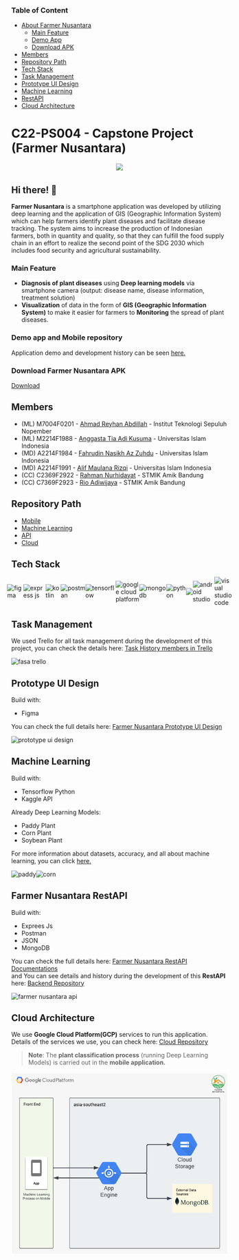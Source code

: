 ### Table of Content
- [About Farmer Nusantara](https://github.com/farmer-nusantara#c22-ps004---capstone-project-farmer-nusantara)
  - [Main Feature](https://github.com/farmer-nusantara#main-feature)
  - [Demo App](https://github.com/farmer-nusantara#demo-app-and-mobile-repository)
  - [Download APK](https://github.com/farmer-nusantara#download-farmer-nusantara-apk)
- [Members](https://github.com/farmer-nusantara#members)
- [Repository Path](https://github.com/farmer-nusantara#repository-path)
- [Tech Stack](https://github.com/farmer-nusantara#tech-stack)
- [Task Management](https://github.com/farmer-nusantara#task-management)
- [Prototype UI Design](https://github.com/farmer-nusantara#prototype-ui-design)
- [Machine Learning](https://github.com/farmer-nusantara#machine-learning)
- [RestAPI](https://github.com/farmer-nusantara#farmer-nusantara-restapi)
- [Cloud Architecture](https://github.com/farmer-nusantara#cloud-architecture)

# C22-PS004 - Capstone Project (Farmer Nusantara)

<p align="center">
  <img width="300px" src="https://storage.googleapis.com/farmer-nusantara-storage/logo/Farmer%20Nusantara%20Logo%20FIll.png" />
</p>

## Hi there! 👋
<strong>Farmer Nusantara</strong> is a smartphone application was developed by utilizing deep learning and the application of GIS (Geographic Information System) which can help farmers identify plant diseases and facilitate disease tracking. The system aims to increase the production of Indonesian farmers, both in quantity and quality, so that they can fulfill the food supply chain in an effort to realize the second point of the SDG 2030 which includes food security and agricultural sustainability.

### Main Feature
- **Diagnosis of plant diseases** using **Deep learning models** via smartphone camera (output: disease name, disease information, treatment solution)
- **Visualization** of data in the form of **GIS (Geographic Information System)** to make it easier for farmers to **Monitoring** the spread of plant diseases.

### Demo app and Mobile repository
Application demo and development history can be seen [here.](https://github.com/farmer-nusantara/farmer-nusantara-mobile)

### Download Farmer Nusantara APK
[Download](https://drive.google.com/file/d/1N0C4iRcGkXy2cVX2eCLO0TPDgfAzhBe-/view?usp=sharing)

## Members
- (ML) M7004F0201 - [Ahmad Reyhan Abdillah](https://www.linkedin.com/in/ahmadreyhanabdillah) - Institut Teknologi Sepuluh Nopember
- (ML) M2214F1988 - [Anggasta Tia Adi Kusuma](https://www.linkedin.com/in/anggasta-tirta-adi-kusuma) - Universitas Islam Indonesia
- (MD) A2214F1984 - [Fahrudin Nasikh Az Zuhdu](https://www.linkedin.com/in/fahrudin-nasikh-az-zuhdu-38625b1b0/) - Universitas Islam Indonesia
- (MD) A2214F1991 - [Alif Maulana Rizqi](https://www.linkedin.com/in/alif-maulana-rizqi-165145239) - Universitas Islam Indonesia
- (CC) C2369F2922 - [Rahman Nurhidayat](https://www.linkedin.com/in/rahman-nurhidayat) - STMIK Amik Bandung
- (CC) C7369F2923 - [Rio Adiwijaya](https://www.linkedin.com/in/rio-adiwijaya-395082237) - STMIK Amik Bandung

## Repository Path
- <a href="https://github.com/farmer-nusantara/farmer-nusantara-mobile">Mobile</a>
- <a href="https://github.com/farmer-nusantara/farmer-nusantara-machine-learning">Machine Learning</a>
- <a href="https://github.com/farmer-nusantara/farmer-nusantara-api">API</a>
- <a href="https://github.com/farmer-nusantara/farmer-nusantara-cloud">Cloud</a>

## Tech Stack
<div style="display: flex; align-items: center; justify-content: center;">
  <img src="https://cdn2.downdetector.com/static/uploads/logo/figma2.png" width="70px" alt="figma" />
  <img src="https://caraguna.com/wp-content/uploads/2022/02/expressjs.png" width="200px" alt="express js" />
  <img src="https://cms-assets.tutsplus.com/uploads/users/1499/posts/29590/preview_image/kotlin.jpg" width="150px" alt="kotlin" />
  <img src="https://miro.medium.com/max/1200/1*QOx_tPV5wJnhTzAGhfIiLA.png" width="200px" alt="postman" />
  <img src="https://camo.githubusercontent.com/aeb4f612bd9b40d81c62fcbebd6db44a5d4344b8b962be0138817e18c9c06963/68747470733a2f2f7777772e74656e736f72666c6f772e6f72672f696d616765732f74665f6c6f676f5f686f72697a6f6e74616c2e706e67" width="200px" alt="tensorflow" />
  <img src="https://www.freecodecamp.org/news/content/images/2020/10/gcp.png" width="150px" alt="google cloud platform" />
  <img src="https://upload.wikimedia.org/wikipedia/commons/thumb/9/93/MongoDB_Logo.svg/2560px-MongoDB_Logo.svg.png" width="180px" alt="mongodb" />
  <img src="https://miro.medium.com/max/837/1*tI-TWV--K05xbXUgA4Qm1w.png" width="150px" alt="python" />
  <img src="https://colab.research.google.com/img/colab_favicon_256px.png" />
  <img src="https://www.dicoding.com/blog/wp-content/uploads/2019/04/androidlogo.png" width="150px" alt="android studio" />
  <img src="https://upload.wikimedia.org/wikipedia/commons/thumb/9/9a/Visual_Studio_Code_1.35_icon.svg/1200px-Visual_Studio_Code_1.35_icon.svg.png" width="70px" alt="visual studio code" />
</div>

## Task Management
We used Trello for all task management during the development of this project, you can check the details here: [Task History members in Trello](https://trello.com/b/hfiYuDfq/farmer-nusantara)

![fasa trello](https://storage.googleapis.com/farmer-nusantara-storage/markdown_assets/fasa_trello.png)

## Prototype UI Design
Build with:
- Figma

You can check the full details here: [Farmer Nusantara Prototype UI Design](https://www.figma.com/file/17AzdTwHTL8k62xaj2kRGS/Farmer-Nusantara-App?node-id=2%3A2)

![prototype ui design](https://storage.googleapis.com/farmer-nusantara-storage/markdown_assets/prototype_ui_design.png)

## Machine Learning
Build with:
- Tensorflow Python
- Kaggle API

Already Deep Learning Models:
- Paddy Plant
- Corn Plant
- Soybean Plant

For more information about datasets, accuracy, and all about machine learning, you can click [here.](https://github.com/farmer-nusantara/farmer-nusantara-machine-learning)

<div style="display: flex;">
  <img src="https://storage.googleapis.com/farmer-nusantara-storage/markdown_assets/paddy_accuracy.png" alt="paddy"/>
  <img src="https://storage.googleapis.com/farmer-nusantara-storage/markdown_assets/corn_accuracy.png" alt="corn"/>
</div>

## Farmer Nusantara RestAPI
Build with:
- Exprees Js
- Postman
- JSON
- MongoDB

You can check the full details here: [Farmer Nusantara RestAPI Documentations](https://documenter.getpostman.com/view/10712714/UyxnDjWp)</br>
and You can see details and history during the development of this **RestAPI** here: [Backend Repository](https://github.com/farmer-nusantara/farmer-nusantara-api)

![farmer nusantara api](https://storage.googleapis.com/farmer-nusantara-storage/markdown_assets/farmer_nusantara_api.png)

## Cloud Architecture
We use **Google Cloud Platform(GCP)** services to run this application. Details of the services we use, you can check here: [Cloud Repository](https://github.com/farmer-nusantara/farmer-nusantara-cloud)

>**Note**: The **plant classification process** (running Deep Learning Models) is carried out in the **mobile application.**

![fasa cloud archicture](https://github.com/farmer-nusantara/farmer-nusantara-cloud/blob/d309b4df16a7a97b074e226123d54aa82b07c4e5/Cloud%20Architecture.png)
